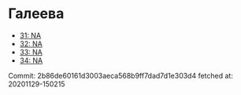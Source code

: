 # Галеева
- [31: NA](31.md)
- [32: NA](32.md)
- [33: NA](33.md)
- [34: NA](34.md)

Commit: 2b86de60161d3003aeca568b9ff7dad7d1e303d4
 fetched at: 20201129-150215
